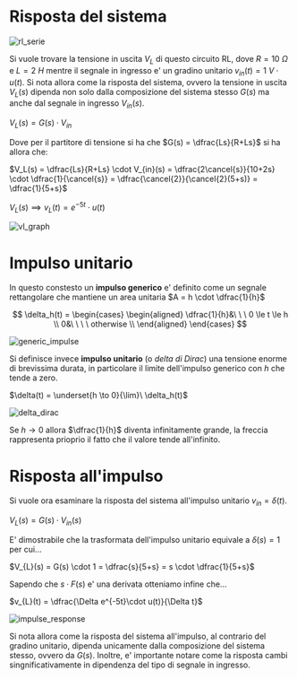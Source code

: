 # Risposta del sistema  

![rl_serie](https://github.com/dennyb87/elettrotecnica-serale/assets/7195133/b7d4a96a-d2a4-41ac-81db-fc4cb2e75c8a)  

Si vuole trovare la tensione in uscita $V_L$ di questo circuito RL, dove $R = 10\ \Omega$ e $L = 2\ H$ mentre il segnale in ingresso e' un gradino unitario $v_{in}(t) = 1\ V \cdot u(t)$. Si nota allora come la risposta del sistema, ovvero la tensione in uscita $V_L(s)$ dipenda non solo dalla composizione del sistema stesso $G(s)$ ma anche dal segnale in ingresso $V_{in}(s)$.  

$V_{L}(s) = G(s) \cdot V_{in}$  

Dove per il partitore di tensione si ha che $G(s) = \dfrac{Ls}{R+Ls}$ si ha allora che:  

$V_L(s) = \dfrac{Ls}{R+Ls} \cdot V_{in}(s) = \dfrac{2\cancel{s}}{10+2s} \cdot \dfrac{1}{\cancel{s}} = \dfrac{\cancel{2}}{\cancel{2}(5+s)} = \dfrac{1}{5+s}$  

$V_L(s) \implies v_L(t) = e^{-5t} \cdot u(t)$  

![vl_graph](https://github.com/dennyb87/elettrotecnica-serale/assets/7195133/ccdd5b0b-d8e7-447d-bbbd-24414ac535a7)  

# Impulso unitario  

In questo constesto un **impulso generico** e' definito come un segnale rettangolare che mantiene un area unitaria $A = h \cdot \dfrac{1}{h}$  

$$
\delta_h(t) = \begin{cases}
  \begin{aligned}
    \dfrac{1}{h}&\ \ \ 0 \le t \le h  \\
    0&\ \ \ \ otherwise \\
  \end{aligned}
\end{cases}
$$

![generic_impulse](https://github.com/dennyb87/elettrotecnica-serale/assets/7195133/1ca54712-9cf1-463d-baea-9ba2d18a8767)  

Si definisce invece **impulso unitario** (o *delta di Dirac*) una tensione enorme di brevissima durata, in particolare il limite dell'impulso generico con $h$ che tende a zero.  

$\delta(t) = \underset{h \to 0}{\lim}\ \delta_h(t)$  

![delta_dirac](https://github.com/dennyb87/elettrotecnica-serale/assets/7195133/a61e9d6c-612a-4d71-900c-1fad20be14fa)  

Se $h \to 0$ allora $\dfrac{1}{h}$ diventa infinitamente grande, la freccia rappresenta prioprio il fatto che il valore tende all'infinito.  

# Risposta all'impulso  

Si vuole ora esaminare la risposta del sistema all'impulso unitario $v_{in} = \delta(t)$.  

$V_{L}(s) = G(s) \cdot V_{in}(s)$  

E' dimostrabile che la trasformata dell'impulso unitario equivale a $\delta(s) = 1$ per cui...  

$V_{L}(s) = G(s) \cdot 1 = \dfrac{s}{5+s} = s \cdot \dfrac{1}{5+s}$  

Sapendo che $s \cdot F(s)$ e' una derivata otteniamo infine che...  

$v_{L}(t) = \dfrac{\Delta e^{-5t}\cdot u(t)}{\Delta t}$  

![impulse_response](https://github.com/dennyb87/elettrotecnica-serale/assets/7195133/58425d8b-2e2c-45fb-9a74-5407cf0d6e7f)  

Si nota allora come la risposta del sistema all'impulso, al contrario del gradino unitario, dipenda unicamente dalla composizione del sistema stesso, ovvero da $G(s)$. Inoltre, e' importante notare come la risposta cambi singnificativamente in dipendenza del tipo di segnale in ingresso.  
